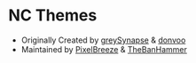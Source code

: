 # NC Themes
* Originally Created by [greySynapse](https://github.com/greySynapse) & [donvoo](https://github.com/donvoo)
* Maintained by [PixelBreeze](https://github.com/PixelBreeze) & [TheBanHammer](https://github.com/TheBanHammer)
